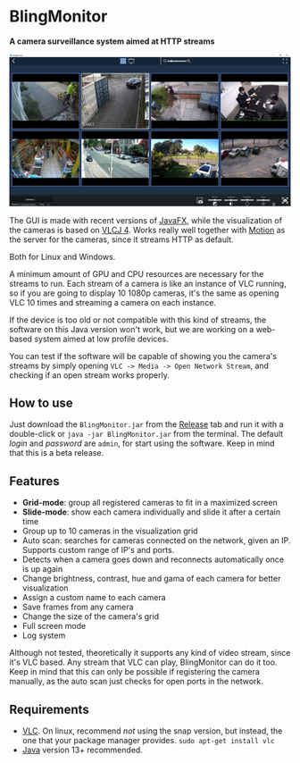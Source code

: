# BlingMonitor
**A camera surveillance system aimed at HTTP streams**

![Screenshot](src/main/resources/org/images/main-screen-print.jpg)

The GUI is made with recent versions of [JavaFX](https://openjfx.io/), 
while the visualization of the cameras is based on [VLCJ 4](https://github.com/caprica/vlcj).
Works really well together with [Motion](https://motion-project.github.io/) as the 
server for the cameras, since it streams HTTP as default.

Both for Linux and Windows.

A minimum amount of GPU and CPU resources are necessary for the streams to run. Each stream of a camera is like 
an instance of VLC running, so if you are going to display 10 1080p cameras, it's the same
as opening VLC 10 times and streaming a camera on each instance.

If the device is too old or not compatible with this kind of streams, the software on this Java
version won't work, but we are working on a web-based system aimed at low profile devices. 

You can test if the software will be capable of showing you the camera's streams by simply 
opening `VLC -> Media -> Open Network Stream`, and checking if an open stream works properly.

## How to use

Just download the `BlingMonitor.jar` from the [Release](https://github.com/GuilhermeFracalossi/BlingMonitor/releases/) tab and run it with
a double-click or `java -jar BlingMonitor.jar` from the terminal. The default *login* and *password* are `admin`, for start using the software.
Keep in mind that this is a beta release.

## Features

* **Grid-mode**: group all registered cameras to fit in a maximized screen
* **Slide-mode**: show each camera individually and slide it after a certain time
* Group up to 10 cameras in the visualization grid
* Auto scan: searches for cameras connected on the network, given an IP. Supports custom range of IP's and ports. 
* Detects when a camera goes down and reconnects automatically once is up again
* Change brightness, contrast, hue and gama of each camera for better visualization
* Assign a custom name to each camera
* Save frames from any camera
* Change the size of the camera's grid
* Full screen mode
* Log system

Although not tested, theoretically it supports any kind of video stream, since it's VLC based.
Any stream that VLC can play, BlingMonitor can do it too.
Keep in mind that this can only be possible if registering the camera
manually, as the auto scan just checks for open ports in the network. 

## Requirements
* [VLC](https://www.videolan.org/vlc/index.html). On linux, recommend *not* using the snap version,
but instead, the one that your package manager provides. `sudo apt-get install vlc`
* [Java](https://www.oracle.com/br/java/technologies/javase-downloads.html) version 13+ recommended.

